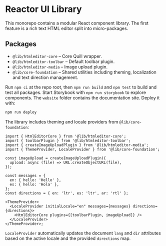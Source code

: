 # Reactor UI Library

This monorepo contains a modular React component library. The first feature is a rich text HTML editor split into micro-packages.

## Packages

- `@lib/htmleditor-core` – Core Quill wrapper.
- `@lib/htmleditor-toolbar` – Default toolbar plugin.
- `@lib/htmleditor-media` – Image upload plugin.
- `@lib/core-foundation` – Shared utilities including theming, localization and text direction management.

Run `npm ci` at the repo root, then `npm run build` and `npm test` to build and test all packages. Start Storybook with `npm run storybook` to explore components.
The `website` folder contains the documentation site. Deploy it with:

```bash
npm run deploy
```

The library includes theming and locale providers from `@lib/core-foundation`:

```tsx
import { HtmlEditorCore } from '@lib/htmleditor-core';
import { toolbarPlugin } from '@lib/htmleditor-toolbar';
import { createImageUploadPlugin } from '@lib/htmleditor-media';
import { ThemeProvider, LocaleProvider } from '@lib/core-foundation';

const imageUpload = createImageUploadPlugin({
  upload: async (file) => URL.createObjectURL(file),
});

const messages = {
  en: { hello: 'Hello' },
  es: { hello: 'Hola' },
};
const directions = { en: 'ltr', es: 'ltr', ar: 'rtl' };

<ThemeProvider>
  <LocaleProvider initialLocale="en" messages={messages} directions={directions}>
    <HtmlEditorCore plugins={[toolbarPlugin, imageUpload]} />
  </LocaleProvider>
</ThemeProvider>;
```

`LocaleProvider` automatically updates the document `lang` and `dir` attributes based on the active locale and the provided `directions` map.
